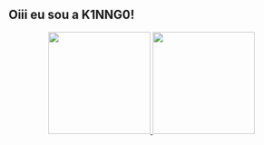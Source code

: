 ## Oiii eu sou a K1NNG0!

<div align="center">
  <a href="https://github.com/K1NNG0">
  <img height="180em" src="https://github-readme-stats.vercel.app/api?username=K1NNG0&show_icons=true&theme=dracula&include_all_commits=true&count_private=true"/>
  <img height="180em" src="https://github-readme-stats.vercel.app/api/top-langs/?username=K1NNG0&layout=compact&langs_count=7&theme=dracula"/>
</div>
